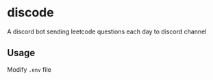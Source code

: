 # discode
A discord bot sending leetcode questions each day to discord channel

## Usage

Modify `.env` file  
